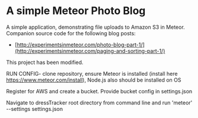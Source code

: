 # A simple Meteor Photo Blog

A simple application, demonstrating file uploads to Amazon S3 in Meteor.  Companion source code for the following blog posts: 

- [http://experimentsinmeteor.com/photo-blog-part-1/](http://experimentsinmeteor.com/paging-and-sorting-part-1/)

This project has been modified.



RUN CONFIG- clone repository, ensure Meteor is installed (install here https://www.meteor.com/install), Node.js also should be installed on OS 

Register for AWS and create a bucket. Provide bucket config in settings.json

Navigate to dressTracker root directory from command line and run 'meteor' --settings settings.json

